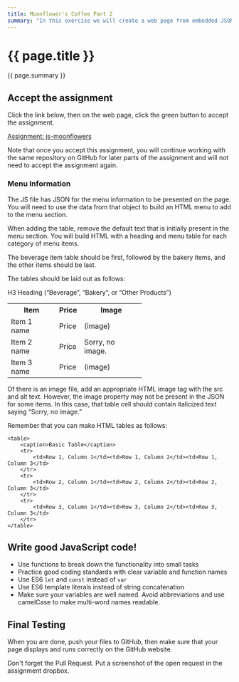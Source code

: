 ```yaml
---
title: Moonflower's Coffee Part 2
summary: "In this exercise we will create a web page from embedded JSON data. "
---
```


# {{ page.title }}
{{ page.summary }}


## Accept the assignment
Click the link below, then on the web page, click the green button to accept the assignment.

[Assignment: js-moonflowers]( https://classroom.github.com/a/NagdYc2F )

Note that once you accept this assignment, you will continue working with the same repository on GitHub for later parts of the assignment and will not need to accept the assignment again.


### Menu Information
The JS file has JSON for the menu information to be presented on the page. You will need to use the data from that object to build an HTML menu to add to the menu section.  

When adding the table, remove the default text that is initially present in the menu section. You will build HTML with a heading and menu table for each category of menu items.

The beverage item table should be first, followed by the bakery items, and the other items should be last.  

The tables should be laid out as follows:

H3 Heading (“Beverage”, “Bakery”, or “Other Products”)

<table class="table table-bordered" style="width:60%">
    <tr>
        <th>Item</th><th>Price</th><th>Image</th>
    </tr>
    <tr>
        <td>Item 1 name</td><td>Price</td><td>(image)</td>
    </tr>
    <tr>
        <td>Item 2 name</td><td>Price</td><td>Sorry, no image.</td>
    </tr>
    <tr>
        <td>Item 3 name</td><td>Price</td><td>(image)</td>
    </tr>
</table>

Of there is an image file, add an appropriate HTML image tag with the src and alt text.  However, the image property may not be present in the JSON for some items. In this case, that table cell should contain italicized text saying “Sorry, no image.”

Remember that you can make HTML tables as follows:
```
<table>
    <caption>Basic Table</caption>
    <tr>
        <td>Row 1, Column 1</td><td>Row 1, Column 2</td><td>Row 1, Column 3</td>
    </tr>
    <tr>
        <td>Row 2, Column 1</td><td>Row 2, Column 2</td><td>Row 2, Column 3</td>
    </tr>
    <tr>
        <td>Row 3, Column 1</td><td>Row 3, Column 2</td><td>Row 3, Column 3</td>
    </tr>
</table>
```

## Write good JavaScript code!

- Use functions to break down the functionality into small tasks
- Practice good coding standards with clear variable and function names
- Use ES6 `let` and `const` instead of `var`
- Use ES6 template literals instead of string concatenation
- Make sure your variables are well named.  Avoid abbreviations and use camelCase to make multi-word names readable.

## Final Testing
When you are done, push your files to GitHub, then make sure that your page displays and runs correctly on the GitHub website.  

Don't forget the Pull Request.  Put a screenshot of the open request in the assignment dropbox.

